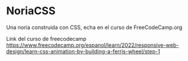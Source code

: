 # NoriaCSS
Una noria construida con CSS, echa en el curso de FreeCodeCamp.org 

Link del curso de freecodecamp
https://www.freecodecamp.org/espanol/learn/2022/responsive-web-design/learn-css-animation-by-building-a-ferris-wheel/step-1 
